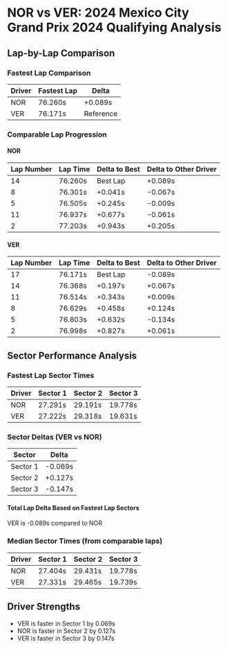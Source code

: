 # NOR vs VER: 2024 Mexico City Grand Prix 2024 Qualifying Analysis

## Lap-by-Lap Comparison

### Fastest Lap Comparison
|Driver|Fastest Lap|Delta|
|------|-----------|-----|
|NOR|76.260s|+0.089s|
|VER|76.171s|Reference|

### Comparable Lap Progression

#### NOR
|Lap Number|Lap Time|Delta to Best|Delta to Other Driver|
|----------|--------|-------------|-------------------|
|14|76.260s|Best Lap|+0.089s|
|8|76.301s|+0.041s|-0.067s|
|5|76.505s|+0.245s|-0.009s|
|11|76.937s|+0.677s|-0.061s|
|2|77.203s|+0.943s|+0.205s|

#### VER
|Lap Number|Lap Time|Delta to Best|Delta to Other Driver|
|----------|--------|-------------|-------------------|
|17|76.171s|Best Lap|-0.089s|
|14|76.368s|+0.197s|+0.067s|
|11|76.514s|+0.343s|+0.009s|
|8|76.629s|+0.458s|+0.124s|
|5|76.803s|+0.632s|-0.134s|
|2|76.998s|+0.827s|+0.061s|

## Sector Performance Analysis

### Fastest Lap Sector Times
|Driver|Sector 1|Sector 2|Sector 3|
|------|--------|--------|--------|
|NOR|27.291s|29.191s|19.778s|
|VER|27.222s|29.318s|19.631s|

### Sector Deltas (VER vs NOR)
|Sector|Delta|
|------|-----|
|Sector 1|-0.069s|
|Sector 2|+0.127s|
|Sector 3|-0.147s|

#### Total Lap Delta Based on Fastest Lap Sectors
VER is -0.089s compared to NOR

### Median Sector Times (from comparable laps)
|Driver|Sector 1|Sector 2|Sector 3|
|------|--------|--------|--------|
|NOR|27.404s|29.431s|19.778s|
|VER|27.331s|29.465s|19.739s|

## Driver Strengths
- VER is faster in Sector 1 by 0.069s
- NOR is faster in Sector 2 by 0.127s
- VER is faster in Sector 3 by 0.147s